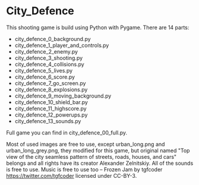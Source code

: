 # City_Defence

This shooting game is build using Python with Pygame. There are 14 parts:
- city_defence_0_background.py
- city_defence_1_player_and_controls.py
- city_defence_2_enemy.py
- city_defence_3_shooting.py
- city_defence_4_collisions.py
- city_defence_5_lives.py
- city_defence_6_score.py
- city_defence_7_go_screen.py
- city_defence_8_explosions.py
- city_defence_9_moving_background.py
- city_defence_10_shield_bar.py
- city_defence_11_highscore.py
- city_defence_12_powerups.py
- city_defence_13_sounds.py

Full game you can find in city_defence_00_full.py.

Most of used images are free to use, except urban_long.png and urban_long_grey.png, they modified for this game, but original named "Top view of the city seamless pattern of streets, roads, houses, and cars" belongs and all rights have its creator Alexander Zelnitskiy.
All of the sounds is free to use.
Music is free to use too – Frozen Jam by tgfcoder <https://twitter.com/tgfcoder> licensed under CC-BY-3.
